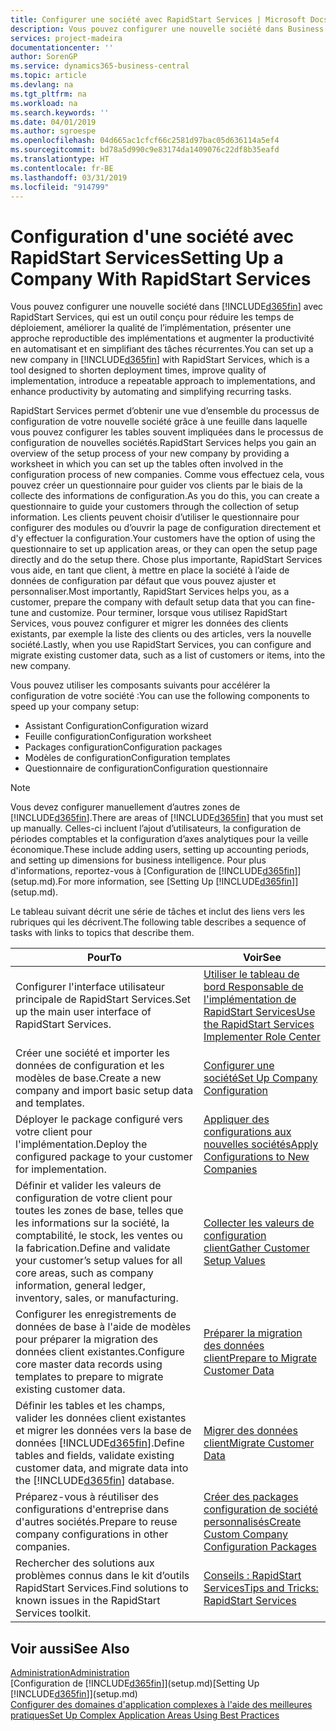 ```yaml
---
title: Configurer une société avec RapidStart Services | Microsoft Docs
description: Vous pouvez configurer une nouvelle société dans Business Central avec RapidStart Services, qui est un outil conçu pour réduire les temps de déploiement, améliorer la qualité de l’implémentation, présenter une approche reproductible des implémentations et augmenter la productivité en automatisant et en simplifiant des tâches récurrentes.
services: project-madeira
documentationcenter: ''
author: SorenGP
ms.service: dynamics365-business-central
ms.topic: article
ms.devlang: na
ms.tgt_pltfrm: na
ms.workload: na
ms.search.keywords: ''
ms.date: 04/01/2019
ms.author: sgroespe
ms.openlocfilehash: 04d665ac1cfcf66c2581d97bac05d636114a5ef4
ms.sourcegitcommit: bd78a5d990c9e83174da1409076c22df8b35eafd
ms.translationtype: HT
ms.contentlocale: fr-BE
ms.lasthandoff: 03/31/2019
ms.locfileid: "914799"
---
```

# <a name="setting-up-a-company-with-rapidstart-services"></a><span data-ttu-id="3eae9-103">Configuration d'une société avec RapidStart Services</span><span class="sxs-lookup"><span data-stu-id="3eae9-103">Setting Up a Company With RapidStart Services</span></span>
<span data-ttu-id="3eae9-104">Vous pouvez configurer une nouvelle société dans [!INCLUDE[d365fin](includes/d365fin_md.md)] avec RapidStart Services, qui est un outil conçu pour réduire les temps de déploiement, améliorer la qualité de l’implémentation, présenter une approche reproductible des implémentations et augmenter la productivité en automatisant et en simplifiant des tâches récurrentes.</span><span class="sxs-lookup"><span data-stu-id="3eae9-104">You can set up a new company in [!INCLUDE[d365fin](includes/d365fin_md.md)] with RapidStart Services, which is a tool designed to shorten deployment times, improve quality of implementation, introduce a repeatable approach to implementations, and enhance productivity by automating and simplifying recurring tasks.</span></span>  

<span data-ttu-id="3eae9-105">RapidStart Services permet d’obtenir une vue d’ensemble du processus de configuration de votre nouvelle société grâce à une feuille dans laquelle vous pouvez configurer les tables souvent impliquées dans le processus de configuration de nouvelles sociétés.</span><span class="sxs-lookup"><span data-stu-id="3eae9-105">RapidStart Services helps you gain an overview of the setup process of your new company by providing a worksheet in which you can set up the tables often involved in the configuration process of new companies.</span></span> <span data-ttu-id="3eae9-106">Comme vous effectuez cela, vous pouvez créer un questionnaire pour guider vos clients par le biais de la collecte des informations de configuration.</span><span class="sxs-lookup"><span data-stu-id="3eae9-106">As you do this, you can create a questionnaire to guide your customers through the collection of setup information.</span></span> <span data-ttu-id="3eae9-107">Les clients peuvent choisir d’utiliser le questionnaire pour configurer des modules ou d’ouvrir la page de configuration directement et d'y effectuer la configuration.</span><span class="sxs-lookup"><span data-stu-id="3eae9-107">Your customers have the option of using the questionnaire to set up application areas, or they can open the setup page directly and do the setup there.</span></span> <span data-ttu-id="3eae9-108">Chose plus importante, RapidStart Services vous aide, en tant que client, à mettre en place la société à l’aide de données de configuration par défaut que vous pouvez ajuster et personnaliser.</span><span class="sxs-lookup"><span data-stu-id="3eae9-108">Most importantly, RapidStart Services helps you, as a customer, prepare the company with default setup data that you can fine-tune and customize.</span></span> <span data-ttu-id="3eae9-109">Pour terminer, lorsque vous utilisez RapidStart Services, vous pouvez configurer et migrer les données des clients existants, par exemple la liste des clients ou des articles, vers la nouvelle société.</span><span class="sxs-lookup"><span data-stu-id="3eae9-109">Lastly, when you use RapidStart Services, you can configure and migrate existing customer data, such as a list of customers or items, into the new company.</span></span>

<span data-ttu-id="3eae9-110">Vous pouvez utiliser les composants suivants pour accélérer la configuration de votre société :</span><span class="sxs-lookup"><span data-stu-id="3eae9-110">You can use the following components to speed up your company setup:</span></span>  

-   <span data-ttu-id="3eae9-111">Assistant Configuration</span><span class="sxs-lookup"><span data-stu-id="3eae9-111">Configuration wizard</span></span>  
-   <span data-ttu-id="3eae9-112">Feuille configuration</span><span class="sxs-lookup"><span data-stu-id="3eae9-112">Configuration worksheet</span></span>  
-   <span data-ttu-id="3eae9-113">Packages configuration</span><span class="sxs-lookup"><span data-stu-id="3eae9-113">Configuration packages</span></span>  
-   <span data-ttu-id="3eae9-114">Modèles de configuration</span><span class="sxs-lookup"><span data-stu-id="3eae9-114">Configuration templates</span></span>  
-   <span data-ttu-id="3eae9-115">Questionnaire de configuration</span><span class="sxs-lookup"><span data-stu-id="3eae9-115">Configuration questionnaire</span></span>  

> [!Note]  
>  <span data-ttu-id="3eae9-116">Vous devez configurer manuellement d’autres zones de [!INCLUDE[d365fin](includes/d365fin_md.md)].</span><span class="sxs-lookup"><span data-stu-id="3eae9-116">There are areas of [!INCLUDE[d365fin](includes/d365fin_md.md)] that you must set up manually.</span></span> <span data-ttu-id="3eae9-117">Celles-ci incluent l’ajout d’utilisateurs, la configuration de périodes comptables et la configuration d’axes analytiques pour la veille économique.</span><span class="sxs-lookup"><span data-stu-id="3eae9-117">These include adding users, setting up accounting periods, and setting up dimensions for business intelligence.</span></span> <span data-ttu-id="3eae9-118">Pour plus d'informations, reportez-vous à [Configuration de [!INCLUDE[d365fin](includes/d365fin_md.md)]](setup.md).</span><span class="sxs-lookup"><span data-stu-id="3eae9-118">For more information, see [Setting Up [!INCLUDE[d365fin](includes/d365fin_md.md)]](setup.md).</span></span>

 <span data-ttu-id="3eae9-119">Le tableau suivant décrit une série de tâches et inclut des liens vers les rubriques qui les décrivent.</span><span class="sxs-lookup"><span data-stu-id="3eae9-119">The following table describes a sequence of tasks with links to topics that describe them.</span></span>

|<span data-ttu-id="3eae9-120">**Pour**</span><span class="sxs-lookup"><span data-stu-id="3eae9-120">**To**</span></span>|<span data-ttu-id="3eae9-121">**Voir**</span><span class="sxs-lookup"><span data-stu-id="3eae9-121">**See**</span></span>|  
|------------|-------------|  
|<span data-ttu-id="3eae9-122">Configurer l'interface utilisateur principale de RapidStart Services.</span><span class="sxs-lookup"><span data-stu-id="3eae9-122">Set up the main user interface of RapidStart Services.</span></span>|[<span data-ttu-id="3eae9-123">Utiliser le tableau de bord Responsable de l'implémentation de RapidStart Services</span><span class="sxs-lookup"><span data-stu-id="3eae9-123">Use the RapidStart Services Implementer Role Center</span></span>](admin-how-to-use-the-rapidstart-services-role-center-to-track-progress.md)|  
|<span data-ttu-id="3eae9-124">Créer une société et importer les données de configuration et les modèles de base.</span><span class="sxs-lookup"><span data-stu-id="3eae9-124">Create a new company and import basic setup data and templates.</span></span>|[<span data-ttu-id="3eae9-125">Configurer une société</span><span class="sxs-lookup"><span data-stu-id="3eae9-125">Set Up Company Configuration</span></span>](admin-set-up-company-configuration.md)|  
|<span data-ttu-id="3eae9-126">Déployer le package configuré vers votre client pour l'implémentation.</span><span class="sxs-lookup"><span data-stu-id="3eae9-126">Deploy the configured package to your customer for implementation.</span></span>|[<span data-ttu-id="3eae9-127">Appliquer des configurations aux nouvelles sociétés</span><span class="sxs-lookup"><span data-stu-id="3eae9-127">Apply Configurations to New Companies</span></span>](admin-apply-configuration-to-new-companies.md)|
|<span data-ttu-id="3eae9-128">Définir et valider les valeurs de configuration de votre client pour toutes les zones de base, telles que les informations sur la société, la comptabilité, le stock, les ventes ou la fabrication.</span><span class="sxs-lookup"><span data-stu-id="3eae9-128">Define and validate your customer’s setup values for all core areas, such as company information, general ledger, inventory, sales, or manufacturing.</span></span>|[<span data-ttu-id="3eae9-129">Collecter les valeurs de configuration client</span><span class="sxs-lookup"><span data-stu-id="3eae9-129">Gather Customer Setup Values</span></span>](admin-gather-customer-setup-values.md)|  
|<span data-ttu-id="3eae9-130">Configurer les enregistrements de données de base à l'aide de modèles pour préparer la migration des données client existantes.</span><span class="sxs-lookup"><span data-stu-id="3eae9-130">Configure core master data records using templates to prepare to migrate existing customer data.</span></span>|[<span data-ttu-id="3eae9-131">Préparer la migration des données client</span><span class="sxs-lookup"><span data-stu-id="3eae9-131">Prepare to Migrate Customer Data</span></span>](admin-use-templates-to-prepare-customer-data-for-migration.md)|  
|<span data-ttu-id="3eae9-132">Définir les tables et les champs, valider les données client existantes et migrer les données vers la base de données [!INCLUDE[d365fin](includes/d365fin_md.md)].</span><span class="sxs-lookup"><span data-stu-id="3eae9-132">Define tables and fields, validate existing customer data, and migrate data into the [!INCLUDE[d365fin](includes/d365fin_md.md)] database.</span></span>|[<span data-ttu-id="3eae9-133">Migrer des données client</span><span class="sxs-lookup"><span data-stu-id="3eae9-133">Migrate Customer Data</span></span>](admin-migrate-customer-data.md)|
|<span data-ttu-id="3eae9-134">Préparez-vous à réutiliser des configurations d'entreprise dans d'autres sociétés.</span><span class="sxs-lookup"><span data-stu-id="3eae9-134">Prepare to reuse company configurations in other companies.</span></span>|[<span data-ttu-id="3eae9-135">Créer des packages configuration de société personnalisés</span><span class="sxs-lookup"><span data-stu-id="3eae9-135">Create Custom Company Configuration Packages</span></span>](admin-how-to-create-custom-company-configuration-packages.md)|
|<span data-ttu-id="3eae9-136">Rechercher des solutions aux problèmes connus dans le kit d’outils RapidStart Services.</span><span class="sxs-lookup"><span data-stu-id="3eae9-136">Find solutions to known issues in the RapidStart Services toolkit.</span></span>|[<span data-ttu-id="3eae9-137">Conseils : RapidStart Services</span><span class="sxs-lookup"><span data-stu-id="3eae9-137">Tips and Tricks: RapidStart Services</span></span>](admin-tips-and-tricks-rapidstart-services.md)|  

## <a name="see-also"></a><span data-ttu-id="3eae9-138">Voir aussi</span><span class="sxs-lookup"><span data-stu-id="3eae9-138">See Also</span></span>  
[<span data-ttu-id="3eae9-139">Administration</span><span class="sxs-lookup"><span data-stu-id="3eae9-139">Administration</span></span>](admin-setup-and-administration.md)  
<span data-ttu-id="3eae9-140">[Configuration de [!INCLUDE[d365fin](includes/d365fin_md.md)]](setup.md)</span><span class="sxs-lookup"><span data-stu-id="3eae9-140">[Setting Up [!INCLUDE[d365fin](includes/d365fin_md.md)]](setup.md)</span></span>  
[<span data-ttu-id="3eae9-141">Configurer des domaines d'application complexes à l'aide des meilleures pratiques</span><span class="sxs-lookup"><span data-stu-id="3eae9-141">Set Up Complex Application Areas Using Best Practices</span></span>](set-up-complex-application-areas-using-best-practices.md)   
